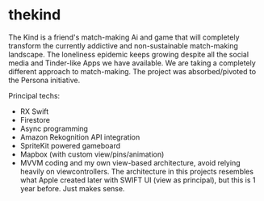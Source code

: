 # thekind
The Kind is a friend's match-making Ai and game that will completely transform the currently addictive and non-sustainable match-making landscape. The loneliness epidemic keeps growing despite all the social media and Tinder-like Apps we have available. We are taking a completely different approach to match-making. 
The project was absorbed/pivoted to the Persona initiative.

Principal techs: 
- RX Swift
- Firestore
- Async programming
- Amazon Rekognition API integration
- SpriteKit powered gameboard
- Mapbox (with custom view/pins/animation)
- MVVM coding and my own view-based architecture, avoid relying heavily on viewcontrollers. The architecture in this projects resembles what Apple created later with SWIFT UI (view as principal), but this is 1 year before. Just makes sense. 
